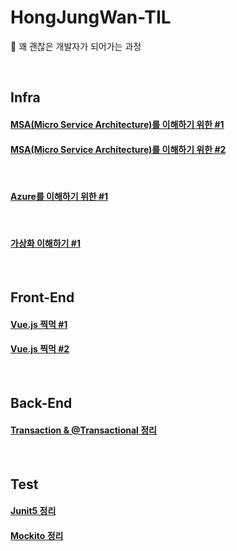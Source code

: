 # HongJungWan-TIL

🌱 꽤 괜찮은 개발자가 되어가는 과정

<br/>

## Infra

#### [MSA(Micro Service Architecture)를 이해하기 위한 #1](https://github.com/HongJungWan/HongJungWan-TIL/blob/main/MSA%EB%A5%BC_%EC%9D%B4%ED%95%B4%ED%95%98%EA%B8%B0_%EC%9C%84%ED%95%9C_%231.md)

#### [MSA(Micro Service Architecture)를 이해하기 위한 #2](https://github.com/HongJungWan/HongJungWan-TIL/blob/main/MSA%EB%A5%BC_%EC%9D%B4%ED%95%B4%ED%95%98%EA%B8%B0_%EC%9C%84%ED%95%9C_%232.md)

<br/>

#### [Azure를 이해하기 위한 #1](https://github.com/HongJungWan/HongJungWan-TIL/blob/main/Azure%EB%A5%BC_%EC%9D%B4%ED%95%B4%ED%95%98%EA%B8%B0_%EC%9C%84%ED%95%9C_%231.md)

<br/>

#### [가상화 이해하기 #1](https://github.com/HongJungWan/HongJungWan-TIL/blob/main/%EA%B0%80%EC%83%81%ED%99%94_%EC%9D%B4%ED%95%B4%ED%95%98%EA%B8%B0_%231.md)

<br/>

## Front-End

#### [Vue.js 찍먹 #1](https://github.com/HongJungWan/HongJungWan-TIL/blob/main/Vue.js_%EC%B0%8D%EB%A8%B9_%231.md)

#### [Vue.js 찍먹 #2]()

<br/>

## Back-End

#### [Transaction & @Transactional 정리](https://github.com/HongJungWan/HongJungWan-TIL/blob/main/Spring-DB-Step1/Transaction_%40Transactional_%EC%B4%9D%EC%A0%95%EB%A6%AC.md)

<br/>

## Test

#### [Junit5 정리](https://github.com/HongJungWan/HongJungWan-TIL/blob/main/Junit5.md)

#### [Mockito 정리](https://github.com/HongJungWan/HongJungWan-TIL/blob/main/Mockito.md)

<br/>